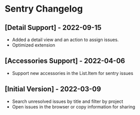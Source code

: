 # Sentry Changelog

## [Detail Support] - 2022-09-15

- Added a detail view and an action to assign issues.
- Optimized extension

## [Accessories Support] - 2022-04-06

- Support new accessories in the List.Item for sentry issues

## [Initial Version] - 2022-03-09

- Search unresolved issues by title and filter by project
- Open issues in the browser or copy information for sharing
